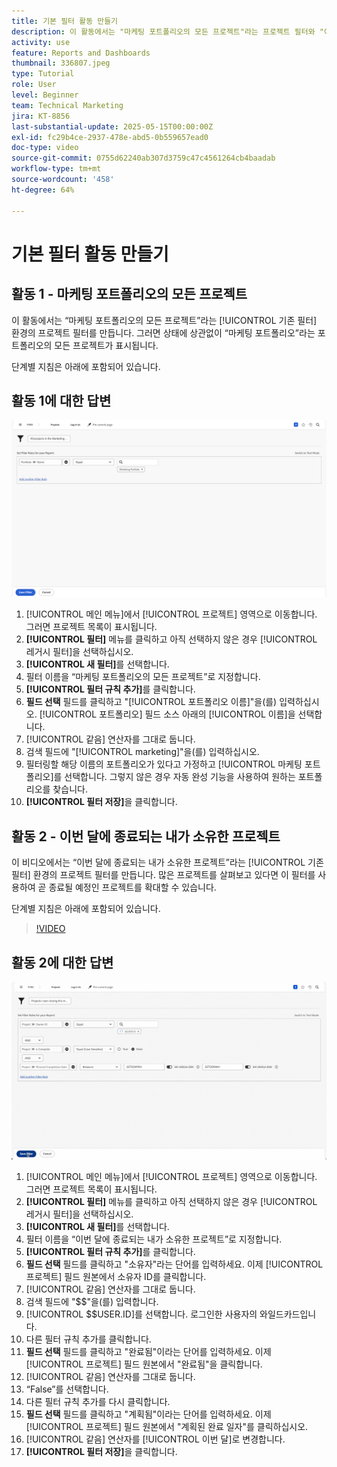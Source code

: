 ```yaml
---
title: 기본 필터 활동 만들기
description: 이 활동에서는 "마케팅 포트폴리오의 모든 프로젝트"라는 프로젝트 필터와 "이번 달 마감하는 내가 소유한 프로젝트"라는 프로젝트 필터를 만듭니다.
activity: use
feature: Reports and Dashboards
thumbnail: 336807.jpeg
type: Tutorial
role: User
level: Beginner
team: Technical Marketing
jira: KT-8856
last-substantial-update: 2025-05-15T00:00:00Z
exl-id: fc29b4ce-2937-478e-abd5-0b559657ead0
doc-type: video
source-git-commit: 0755d62240ab307d3759c47c4561264cb4baadab
workflow-type: tm+mt
source-wordcount: '458'
ht-degree: 64%

---
```


# 기본 필터 활동 만들기


## 활동 1 - 마케팅 포트폴리오의 모든 프로젝트

이 활동에서는 “마케팅 포트폴리오의 모든 프로젝트”라는 [!UICONTROL 기존 필터] 환경의 프로젝트 필터를 만듭니다. 그러면 상태에 상관없이 “마케팅 포트폴리오”라는 포트폴리오의 모든 프로젝트가 표시됩니다.

단계별 지침은 아래에 포함되어 있습니다.

## 활동 1에 대한 답변

![새 필터를 생성하는 화면 이미지](assets/basic-filter-activity-1.png)

1. [!UICONTROL 메인 메뉴]에서 [!UICONTROL 프로젝트] 영역으로 이동합니다. 그러면 프로젝트 목록이 표시됩니다.
1. **[!UICONTROL 필터]** 메뉴를 클릭하고 아직 선택하지 않은 경우 [!UICONTROL 레거시 필터]을 선택하십시오.
1. **[!UICONTROL 새 필터]**&#x200B;를 선택합니다.
1. 필터 이름을 “마케팅 포트폴리오의 모든 프로젝트”로 지정합니다.
1. **[!UICONTROL 필터 규칙 추가]**&#x200B;를 클릭합니다.
1. **필드 선택** 필드를 클릭하고 &quot;[!UICONTROL 포트폴리오 이름]&quot;을(를) 입력하십시오. [!UICONTROL 포트폴리오] 필드 소스 아래의 [!UICONTROL 이름]을 선택합니다.
1. [!UICONTROL 같음] 연산자를 그대로 둡니다.
1. 검색 필드에 &quot;[!UICONTROL marketing]&quot;을(를) 입력하십시오.
1. 필터링할 해당 이름의 포트폴리오가 있다고 가정하고 [!UICONTROL 마케팅 포트폴리오]를 선택합니다. 그렇지 않은 경우 자동 완성 기능을 사용하여 원하는 포트폴리오를 찾습니다.
1. **[!UICONTROL 필터 저장]**&#x200B;을 클릭합니다.

## 활동 2 - 이번 달에 종료되는 내가 소유한 프로젝트

이 비디오에서는 “이번 달에 종료되는 내가 소유한 프로젝트”라는 [!UICONTROL 기존 필터] 환경의 프로젝트 필터를 만듭니다. 많은 프로젝트를 살펴보고 있다면 이 필터를 사용하여 곧 종료될 예정인 프로젝트를 확대할 수 있습니다.

단계별 지침은 아래에 포함되어 있습니다.

>[!VIDEO](https://video.tv.adobe.com/v/336807/?quality=12&learn=on&enablevpops)

## 활동 2에 대한 답변

![새 필터를 생성하는 화면 이미지](assets/basic-filter-activity-2.png)

1. [!UICONTROL 메인 메뉴]에서 [!UICONTROL 프로젝트] 영역으로 이동합니다. 그러면 프로젝트 목록이 표시됩니다.
1. **[!UICONTROL 필터]** 메뉴를 클릭하고 아직 선택하지 않은 경우 [!UICONTROL 레거시 필터]을 선택하십시오.
1. **[!UICONTROL 새 필터]**&#x200B;를 선택합니다.
1. 필터 이름을 “이번 달에 종료되는 내가 소유한 프로젝트”로 지정합니다.
1. **[!UICONTROL 필터 규칙 추가]**&#x200B;를 클릭합니다.
1. **필드 선택** 필드를 클릭하고 &quot;소유자&quot;라는 단어를 입력하세요. 이제 [!UICONTROL 프로젝트] 필드 원본에서 소유자 ID를 클릭합니다.
1. [!UICONTROL 같음] 연산자를 그대로 둡니다.
1. 검색 필드에 &quot;$$&quot;을(를) 입력합니다.
1. [!UICONTROL $$USER.ID]를 선택합니다. 로그인한 사용자의 와일드카드입니다.
1. 다른 필터 규칙 추가를 클릭합니다.
1. **필드 선택** 필드를 클릭하고 &quot;완료됨&quot;이라는 단어를 입력하세요. 이제 [!UICONTROL 프로젝트] 필드 원본에서 &quot;완료됨&quot;을 클릭합니다.
1. [!UICONTROL 같음] 연산자를 그대로 둡니다.
1. “False”를 선택합니다.
1. 다른 필터 규칙 추가를 다시 클릭합니다.
1. **필드 선택** 필드를 클릭하고 &quot;계획됨&quot;이라는 단어를 입력하세요. 이제 [!UICONTROL 프로젝트] 필드 원본에서 &quot;계획된 완료 일자&quot;를 클릭하십시오.
1. [!UICONTROL 같음] 연산자를 [!UICONTROL 이번 달]로 변경합니다.
1. **[!UICONTROL 필터 저장]**&#x200B;을 클릭합니다.
